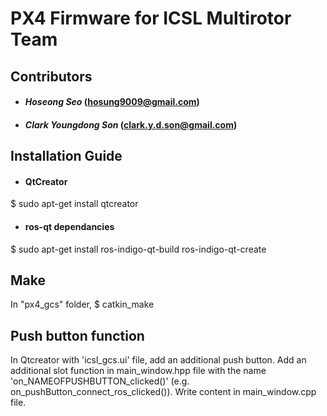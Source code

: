 # PX4 Firmware for ICSL Multirotor Team

## Contributors
* #### *Hoseong Seo* (hosung9009@gmail.com)
* #### *Clark Youngdong Son* (clark.y.d.son@gmail.com)

## Installation Guide
* #### QtCreator
$ sudo apt-get install qtcreator
* #### ros-qt dependancies
$ sudo apt-get install ros-indigo-qt-build ros-indigo-qt-create

## Make
In "px4_gcs" folder,
$ catkin_make

## Push button function
In Qtcreator with 'icsl_gcs.ui' file, add an additional push button.
Add an additional slot function in main_window.hpp file with the name 'on_NAMEOFPUSHBUTTON_clicked()' (e.g. on_pushButton_connect_ros_clicked()).
Write content in main_window.cpp file.